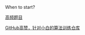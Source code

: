 When to start?

[高频题目](https://codetop.cc/home)

[GitHub高赞，针对小白的算法训练仓库](https://mp.weixin.qq.com/s/QcwpBM2Xcu1W1exXYTJT0Q)

